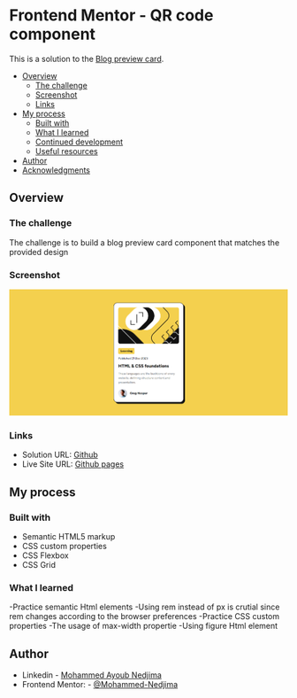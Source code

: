 # Frontend Mentor - QR code component

This is a solution to the [Blog preview card](https://www.frontendmentor.io/challenges/blog-preview-card-ckPaj01IcS).

- [Overview](#overview)
  - [The challenge](#the-challenge)
  - [Screenshot](#screenshot)
  - [Links](#links)
- [My process](#my-process)
  - [Built with](#built-with)
  - [What I learned](#what-i-learned)
  - [Continued development](#continued-development)
  - [Useful resources](#useful-resources)
- [Author](#author)
- [Acknowledgments](#acknowledgments)

## Overview

### The challenge

The challenge is to build a blog preview card component that matches the provided design

### Screenshot

![](./design/screenshot.png)

### Links

- Solution URL: [Github](https://github.com/Mohammed-Nedjima/blog-preview-card)
- Live Site URL: [Github pages](https://mohammed-nedjima.github.io/blog-preview-card/)

## My process

### Built with

- Semantic HTML5 markup
- CSS custom properties
- CSS Flexbox
- CSS Grid

### What I learned

-Practice semantic Html elements
-Using rem instead of px is crutial since rem changes according to the browser preferences
-Practice CSS custom properties
-The usage of max-width propertie
-Using figure Html element

## Author

- Linkedin - [Mohammed Ayoub Nedjima](https://www.linkedin.com/in/mohammed-ayoub-nedjima//profile/kaamiik)
- Frontend Mentor: - [@Mohammed-Nedjima](https://www.frontendmentor.io/profile/Mohammed-Nedjima)
